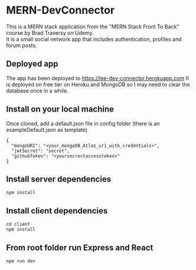 # MERN-DevConnector
This is a MERN stack application from the "MERN Stack Front To Back" course by Brad Traversy on Udemy.  
It is a small social network app that includes authentication, profiles and forum posts.

## Deployed app
The app has been deployed to https://lee-dev-connector.herokuapp.com
It is deployed on free tier on Heroku and MongoDB so I may need to clear the database once in a while.

## Install on your local machine
Once cloned, add a default.json file in config folder (there is an exampleDefault.json as template)
```
{
  "mongoURI": "<your_mongoDB_Atlas_uri_with_credentials>",
  "jwtSecret": "secret",
  "githubToken": "<yoursecrectaccesstoken>"
}
```

## Install server dependencies
```
npm install
```
## Install client dependencies
```
cd client
npm install
```
## From root folder run Express and React
```
npm run dev
```

